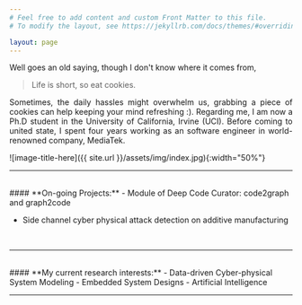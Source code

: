 ```yaml
---
# Feel free to add content and custom Front Matter to this file.
# To modify the layout, see https://jekyllrb.com/docs/themes/#overriding-theme-defaults

layout: page
---
```


Well goes an old saying, though I don't know where it comes from, 

> Life is short, so eat cookies.

<div style="text-align: justify"> 
Sometimes, the daily hassles might overwhelm us, grabbing a piece of cookies can help keeping your mind refreshing :). Regarding me, I am now a Ph.D student in the University of California, Irvine (UCI). Before coming to united state, I spent four years working as an software engineer in world-renowned company, MediaTek. 
</div>


![image-title-here]({{ site.url }}/assets/img/index.jpg){:width="50%"}

----

<br>
#### **On-going Projects:**
- Module of Deep Code Curator: code2graph and graph2code

- Side channel cyber physical attack detection on additive manufacturing

<br>

----

<br>
#### **My current research interests:**
- Data-driven Cyber-physical System Modeling
- Embedded System Designs
- Artificial Intelligence
<br>

----

<br>